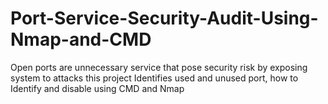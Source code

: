 # Port-Service-Security-Audit-Using-Nmap-and-CMD
Open ports are unnecessary service that pose security risk by exposing system to attacks this project Identifies used and unused port, how to Identify and  disable using CMD and Nmap

